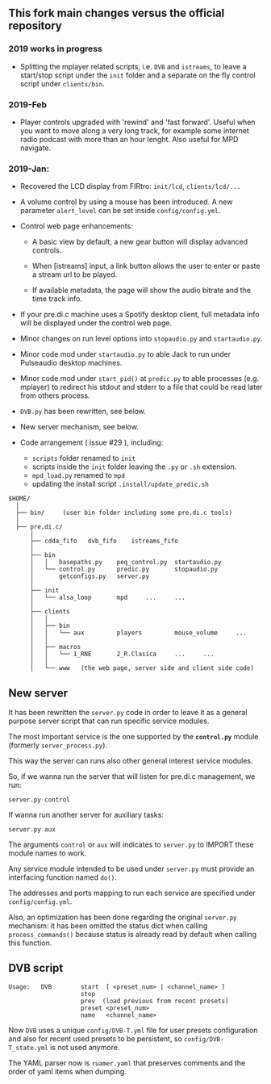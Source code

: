 ## This fork main changes versus the official repository

### 2019 works in progress

* Splitting the mplayer related scripts, i.e. `DVB` and `istreams`, to leave a start/stop script under the `init` folder and a separate on the fly control script under `clients/bin`.

### 2019-Feb

* Player controls upgraded with 'rewind' and 'fast forward'. Useful when you want to move along a very long track, for example some internet radio podcast with more than an hour lenght. Also useful for MPD navigate.

### 2019-Jan:

* Recovered the LCD display from FIRtro: `init/lcd`, `clients/lcd/...`

* A volume control by using a mouse has been introduced. A new parameter `alert_level` can be set inside `config/config.yml`.

* Control web page enhancements:

   * A basic view by default, a new gear button will display advanced controls.

   * When [istreams] input, a link button allows the user to enter or paste a stream url to be played.

   * If available metadata, the page will show the audio bitrate and the time track info.

* If your pre.di.c machine uses a Spotify desktop client, full metadata info will be displayed under the control web page.

* Minor changes on run level options into `stopaudio.py` and `startaudio.py`.

* Minor code mod under `startaudio.py` to able Jack to run under Pulseaudio desktop machines.

* Minor code mod under `start_pid()` at `predic.py` to able processes (e.g. mplayer) to redirect his stdout and stderr to a file that could be read later from others process.

* `DVB.py` has been rewritten, see below.

* New server mechanism, see below.

* Code arrangement ( issue #29 ), including:

    * `scripts` folder renamed to `init`
    * scripts inside the `init` folder leaving the `.py` or `.sh` extension.
    * `mpd_load.py` renamed to `mpd`
    * updating the install script `.install/update_predic.sh`


```
$HOME/
  │    
  ├── bin/     (user bin folder including some pre.di.c tools)
  │    
  ├── pre.di.c/
      │
      ├── cdda_fifo   dvb_fifo    istreams_fifo
      │
      ├── bin
      │   │   basepaths.py    peq_control.py  startaudio.py
      │   └── control.py      predic.py       stopaudio.py
      │       getconfigs.py   server.py
      │
      ├── init
      │   └── alsa_loop       mpd     ...     ...
      │
      ├── clients
      │   │
      │   ├── bin
      │   │   └── aux         players         mouse_volume     ...
      │   │
      │   ├── macros
      │   │   └── 1_RNE       2_R.Clasica     ...     ...
      │   │
      │   └── www   (the web page, server side and client side code)
```

## New server

It has been rewritten the `server.py` code in order to leave it as a general purpose server script that can run specific service modules.

The most important service is the one supported by the **`control.py`** module (formerly `server_process.py`).

This way the server can runs also other general interest service modules.

So, if we wanna run the server that will listen for pre.di.c management, we run:

    server.py control

If wanna run another server for auxiliary tasks:

    server.py aux

The arguments `control` or `aux` will indicates to `server.py` to IMPORT these module names to work.

Any service module intended to be used under `server.py` must provide an interfacing function named `do()`.

The addresses and ports mapping to run each service are specified under `config/config.yml`.

Also, an optimization has been done regarding the original `server.py` mechanism: it has been omitted the status dict when calling `process_commands()` because status is already read by default when calling this function.

## DVB script

    Usage:   DVB        start  [ <preset_num> | <channel_name> ]
                        stop
                        prev  (load previous from recent presets)
                        preset <preset_num>
                        name   <channel_name>

Now `DVB` uses a unique `config/DVB-T.yml` file for user presets configuration and also for recent used presets to be persistent, so `config/DVB-T_state.yml` is not used anymore.

The YAML parser now is `ruamer.yaml` that preserves comments and the order of yaml items when dumping.

